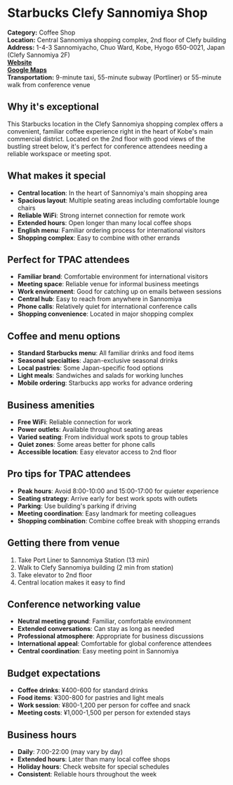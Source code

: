 # Starbucks Clefy Sannomiya Shop

**Category:** Coffee Shop  
**Location:** Central Sannomiya shopping complex, 2nd floor of Clefy building  
**Address:** 1-4-3 Sannomiyacho, Chuo Ward, Kobe, Hyogo 650-0021, Japan (Clefy Sannomiya 2F)  
**[Website](https://store.starbucks.co.jp/detail-4504/)**  
**[Google Maps](https://maps.app.goo.gl/VRfQSc4aP8wZ56eh8)**  
**Transportation:** 9-minute taxi, 55-minute subway (Portliner) or 55-minute walk from conference venue  

## Why it's exceptional

This Starbucks location in the Clefy Sannomiya shopping complex offers a convenient, familiar coffee experience right in the heart of Kobe's main commercial district. Located on the 2nd floor with good views of the bustling street below, it's perfect for conference attendees needing a reliable workspace or meeting spot.

## What makes it special

- **Central location**: In the heart of Sannomiya's main shopping area
- **Spacious layout**: Multiple seating areas including comfortable lounge chairs
- **Reliable WiFi**: Strong internet connection for remote work
- **Extended hours**: Open longer than many local coffee shops
- **English menu**: Familiar ordering process for international visitors
- **Shopping complex**: Easy to combine with other errands

## Perfect for TPAC attendees

- **Familiar brand**: Comfortable environment for international visitors
- **Meeting space**: Reliable venue for informal business meetings
- **Work environment**: Good for catching up on emails between sessions
- **Central hub**: Easy to reach from anywhere in Sannomiya
- **Phone calls**: Relatively quiet for international conference calls
- **Shopping convenience**: Located in major shopping complex

## Coffee and menu options

- **Standard Starbucks menu**: All familiar drinks and food items
- **Seasonal specialties**: Japan-exclusive seasonal drinks
- **Local pastries**: Some Japan-specific food options
- **Light meals**: Sandwiches and salads for working lunches
- **Mobile ordering**: Starbucks app works for advance ordering

## Business amenities

- **Free WiFi**: Reliable connection for work
- **Power outlets**: Available throughout seating areas
- **Varied seating**: From individual work spots to group tables
- **Quiet zones**: Some areas better for phone calls
- **Accessible location**: Easy elevator access to 2nd floor

## Pro tips for TPAC attendees

- **Peak hours**: Avoid 8:00-10:00 and 15:00-17:00 for quieter experience
- **Seating strategy**: Arrive early for best work spots with outlets
- **Parking**: Use building's parking if driving
- **Meeting coordination**: Easy landmark for meeting colleagues
- **Shopping combination**: Combine coffee break with shopping errands

## Getting there from venue

1. Take Port Liner to Sannomiya Station (13 min)
2. Walk to Clefy Sannomiya building (2 min from station)
3. Take elevator to 2nd floor
4. Central location makes it easy to find

## Conference networking value

- **Neutral meeting ground**: Familiar, comfortable environment
- **Extended conversations**: Can stay as long as needed
- **Professional atmosphere**: Appropriate for business discussions
- **International appeal**: Comfortable for global conference attendees
- **Central coordination**: Easy meeting point in Sannomiya

## Budget expectations

- **Coffee drinks**: ¥400-600 for standard drinks
- **Food items**: ¥300-800 for pastries and light meals
- **Work session**: ¥800-1,200 per person for coffee and snack
- **Meeting costs**: ¥1,000-1,500 per person for extended stays

## Business hours

- **Daily**: 7:00-22:00 (may vary by day)
- **Extended hours**: Later than many local coffee shops
- **Holiday hours**: Check website for special schedules
- **Consistent**: Reliable hours throughout the week
